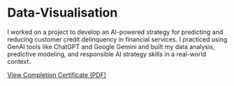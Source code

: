 # Data-Visualisation
I worked on a project to develop an AI-powered strategy for predicting and reducing customer credit delinquency in financial services. I practiced using GenAI tools like ChatGPT and Google Gemini and built my data analysis, predictive modeling, and responsible AI strategy skills in a real-world context.

[View Completion Certificate (PDF)](https://github.com/onkarmininath44/Data-Visualisation/blob/53a12acb5ace2e39484be1b25adf09d5a89761c4/Data_visualization%20_completion_certificate%20tata.pdf?raw=true)
